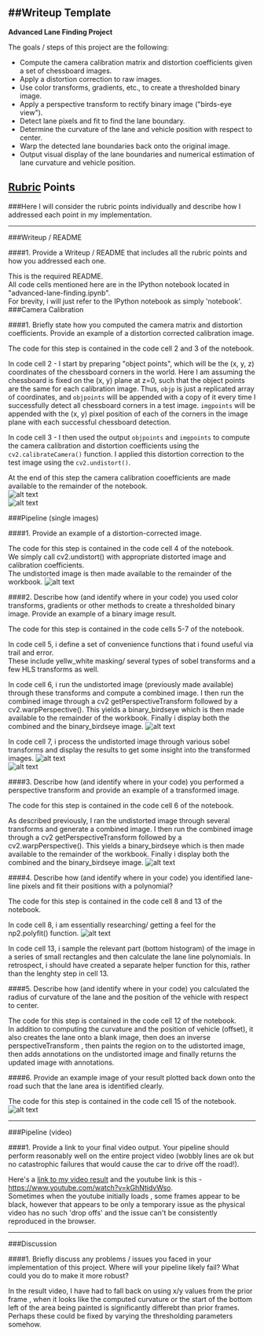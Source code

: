 ##Writeup Template
---

**Advanced Lane Finding Project**

The goals / steps of this project are the following:

* Compute the camera calibration matrix and distortion coefficients given a set of chessboard images.
* Apply a distortion correction to raw images.
* Use color transforms, gradients, etc., to create a thresholded binary image.
* Apply a perspective transform to rectify binary image ("birds-eye view").
* Detect lane pixels and fit to find the lane boundary.
* Determine the curvature of the lane and vehicle position with respect to center.
* Warp the detected lane boundaries back onto the original image.
* Output visual display of the lane boundaries and numerical estimation of lane curvature and vehicle position.

[//]: # (Image References)

[image1]: ./output_for_readme/calibration_uncalibrated_image.jpg "Uncalibrated"
[image2]: ./output_for_readme/calibration_calibrated_image.jpg "Calibrated"
[image3]: ./output_for_readme/sample_distorted_undistorted_image.jpg "Sample image before/after distortion correction"
[image4]: ./output_for_readme/processed_combined_binary_birdseye_image.jpg "binary and birds eye view outputs"
[image5]: ./output_for_readme/processed_sobelx_sobely_image.jpg "sobelx and sobely outputs"
[image6]: ./output_for_readme/processed_sobelmag_sobeldir_image.jpg "sobelmag and sobeldir outputs"
[image7]: ./output_for_readme/sample_lane_line_pixels.jpg "sample_lane_line_pixels"
[image8]: ./output_for_readme/processed_Frames_frame006.jpg "frame006"
[image9]: ./output_for_readme/processed_sobelmag_sobeldir_image.jpg "sobelmag and sobeldir outputs"
[image10]: ./output_for_readme/processed_sobelmag_sobeldir_image.jpg "sobelmag and sobeldir outputs"
[image11]: ./output_for_readme/processed_sobelmag_sobeldir_image.jpg "sobelmag and sobeldir outputs"

[video1]: ./project_video.mp4 "Video"

## [Rubric](https://review.udacity.com/#!/rubrics/571/view) Points
###Here I will consider the rubric points individually and describe how I addressed each point in my implementation.  

---
###Writeup / README

####1. Provide a Writeup / README that includes all the rubric points and how you addressed each one.

This is the required README.  
All code cells mentioned here are in the IPython notebook located in "advanced-lane-finding.ipynb".  
For brevity, i will just refer to the IPython notebook as simply 'notebook'.  
###Camera Calibration

####1. Briefly state how you computed the camera matrix and distortion coefficients. Provide an example of a distortion corrected calibration image.

The code for this step is contained in the code cell 2 and 3 of the  notebook.

In code cell 2 - I start by preparing "object points", which will be the (x, y, z) coordinates of the chessboard corners in the world. Here I am assuming the chessboard is fixed on the (x, y) plane at z=0, such that the object points are the same for each calibration image.  Thus, `objp` is just a replicated array of coordinates, and `objpoints` will be appended with a copy of it every time I successfully detect all chessboard corners in a test image.  `imgpoints` will be appended with the (x, y) pixel position of each of the corners in the image plane with each successful chessboard detection.  

In code cell 3 - I then used the output `objpoints` and `imgpoints` to compute the camera calibration and distortion coefficients using the `cv2.calibrateCamera()` function.  I applied this distortion correction to the test image using the `cv2.undistort()`. 

At the end of this step the camera calibration cooefficients are made available to the remainder of the notebook.  
![alt text][image1]  
![alt text][image2]


###Pipeline (single images)

####1. Provide an example of a distortion-corrected image.

The code for this step is contained in the code cell 4 of the  notebook.  
We simply call cv2.undistort() with appropriate distorted image and calibration coefficients.  
The undistorted image is then made available to the remainder of the workbook.
![alt text][image3]  


####2. Describe how (and identify where in your code) you used color transforms, gradients or other methods to create a thresholded binary image.  Provide an example of a binary image result.

The code for this step is contained in the code cells 5-7 of the  notebook.

In code cell 5, i define a set of convenience functions that i found useful via trail and error.  
These include yellw_white masking/ several types of sobel transforms and a few HLS transforms as well.

In code cell 6, i run the undistorted image (previously made available) through these transforms and compute a combined image. I then run the combined image through a cv2 getPerspectiveTransform followed by a cv2.warpPerspective(). This yields a binary_birdseye which is then made available to the remainder of the workbook. Finally i display both the combined and the binary_birdseye image.
![alt text][image4]  


In code cell 7, i process the undistorted image through various sobel transforms and display the results to get some insight into the transformed images.
![alt text][image5]  
![alt text][image6]  


####3. Describe how (and identify where in your code) you performed a perspective transform and provide an example of a transformed image.

The code for this step is contained in the code cell 6 of the  notebook.

As described previously, I ran the undistorted image through several transforms and generate a combined image. I then run the combined image through a cv2 getPerspectiveTransform followed by a cv2.warpPerspective(). This yields a binary_birdseye which is then made available to the remainder of the workbook. Finally i display both the combined and the binary_birdseye image.
![alt text][image4]  

####4. Describe how (and identify where in your code) you identified lane-line pixels and fit their positions with a polynomial?

The code for this step is contained in the code cell 8 and 13 of the  notebook.

In code cell 8, i am essentially researching/ getting a feel for the np2.polyfit() function. 
![alt text][image7]  

In code cell 13, i sample the relevant part (bottom histogram) of the image in a series of small rectangles and then calculate the lane line polynomials. In retrospect, i should have created a separate helper function for this, rather than the lenghty step in cell 13.

####5. Describe how (and identify where in your code) you calculated the radius of curvature of the lane and the position of the vehicle with respect to center.

The code for this step is contained in the code cell 12 of the  notebook.  
In addition to computing the curvature and the position of vehicle (offset), it also creates the lane onto a blank image, then does an inverse perspectiveTransform , then paints the region on to the udistorted image, then adds annotations on the undistorted image and finally returns the updated image with annotations.

####6. Provide an example image of your result plotted back down onto the road such that the lane area is identified clearly.

The code for this step is contained in the code cell 15 of the  notebook.  
![alt text][image8]  

---

###Pipeline (video)

####1. Provide a link to your final video output.  Your pipeline should perform reasonably well on the entire project video (wobbly lines are ok but no catastrophic failures that would cause the car to drive off the road!).

Here's a [link to my video result](./movie.mp4) and the youtube link is this - https://www.youtube.com/watch?v=kGhNtidvWso.  
Sometimes when the youtube initially loads , some frames appear to be black, however that appears to be only a temporary issue as the physical video has no such 'drop offs' and the issue can't be consistently reproduced in the browser.

---

###Discussion

####1. Briefly discuss any problems / issues you faced in your implementation of this project.  Where will your pipeline likely fail?  What could you do to make it more robust?

In the result video, I have had to fall back on using x/y values from the prior frame , when it looks like the computed curvature or the start of the bottom left of the area being painted is significantly differebt than prior frames. Perhaps these could be fixed by varying the thresholding parameters somehow.
